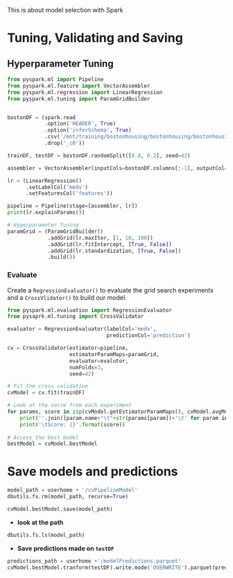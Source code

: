 This is about model selection with Spark



# Tuning, Validating and Saving

## Hyperparameter Tuning

```python
from pyspark.ml import Pipeline
from pyspark.ml.feature import VectorAssembler
from pyspark.ml.regression import LinearRegression
from pyspark.ml.tuning import ParamGridBuilder


bostonDF = (spark.read
           	.option('HEADER', True)
            .option('inferSchema', True)
            .csv('/mnt/training/bostonhousing/bostonhousing/bostonhousing.csv')
            .drop('_c0'))

trainDF, testDF = bostonDF.randomSplit([0.8, 0.2], seed=42)

assembler = VectorAssembler(inputCols=bostonDF.columns[:-1], outputCol='features')

lr = (LinearRegression()
      .setLabelCol('medv')
      .setFeaturesCol('features'))

pipeline = Pipeline(stage=[assembler, lr])
print(lr.explainParams())

# Hyperparameter Tuning
paramGrid = (ParamGridBuilder()
             .addGrid(lr.maxIter, [1, 10, 100])
             .addGrid(lr.fitIntercept, [True, False])
             .addGrid(lr.standardization, [True, False])
             .build())
```



### Evaluate

Create a ```RegressionEvaluator()``` to evaluate the grid search experiments and a ```CrossVlidator()``` to build our model.

```python
from pyspark.ml.evaluation import RegressionEvaluator
from pysaprk.ml.tuning import CrossValidator

evaluator = RegressionEvaluator(labelCol='medv',
                                predictionCol='prediction')

cv = CrossValidator(estimator=pipeline,
                    estimatorParamMaps=paramGrid,
                    evaluator=evalutor,
                    numFolds=3,
                    seed=42)

# Fit the cross validation
cvModel = cv.fit(trainDF)

# Look at the socre from each experiment
for params, score in zip(cvModel.getEstimatorParamMaps(), cvModel.avgMetrics):
  	print(''.join([param.name+"\t"+str(params[param])+'\t' for param in params]))
    print('\tScore: {}'.format(score))
    
# Access the best model
bestModel = cvModel.bestModel
```



# Save models and predictions

```python
model_path = userhome + '/cvPipelineModel'
dbutils.fs.rm(model_path, recurse=True)

cvModel.bestModel.save(model_path)
```



* **look at the path**

```python
dbutils.fs.ls(model_path)
```



* **Save predictions made on ```testDF```**

```python
predictions_path = userhome +'/modelPredictions.parquet'
cvModel.bestModel.tranform(testDF).write.mode('OVERWRITE').parquet(predictions)
```

